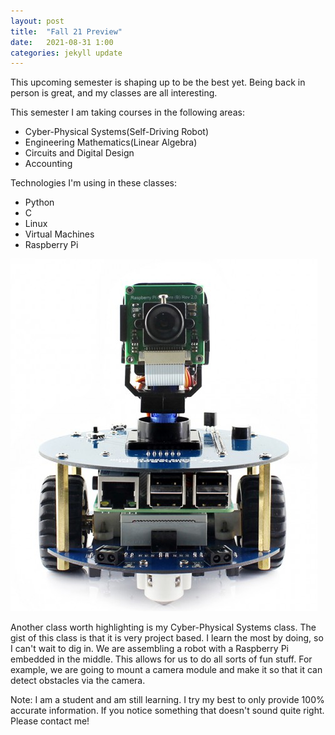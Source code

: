 ```yaml
---
layout: post
title:  "Fall 21 Preview"
date:   2021-08-31 1:00
categories: jekyll update
---
```


This upcoming semester is shaping up to be the best yet. Being back in person is great, and my classes are all
interesting.

This semester I am taking courses in the following areas:
 * Cyber-Physical Systems(Self-Driving Robot)
 * Engineering Mathematics(Linear Algebra)
 * Circuits and Digital Design
 * Accounting

Technologies I'm using in these classes:
* Python
* C
* Linux
* Virtual Machines
* Raspberry Pi

<img src="/assets/alphabot2-image.png"/>

Another class worth highlighting is my Cyber-Physical Systems class. The gist of this class is that it is very project based.
I learn the most by doing, so I can't wait to dig in. We are assembling a robot with a Raspberry Pi embedded in the middle. This allows for us to do all sorts of fun stuff. For example, we are going to mount a camera module and make it so that it can detect obstacles via the camera.

<p>
  <p>
    Note: I am a student and am still learning. I try my best to only provide 100% accurate information. If you notice something that doesn't sound quite right. Please contact me!
  </p>
</p>
